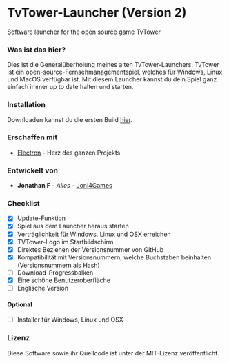 # TvTower-Launcher (Version 2)
Software launcher for the open source game TvTower

### Was ist das hier?
Dies ist die Generalüberholung meines alten TvTower-Launchers. TvTower ist ein open-source-Fernsehmanagementspiel, welches für Windows, Linux und MacOS verfügbar ist.
Mit diesem Launcher kannst du dein Spiel ganz einfach immer up to date halten und starten.

### Installation
Downloaden kannst du die ersten Build [hier](https://github.com/Joni4Games/TvTower-Launcher2/releases/).

### Erschaffen mit
* [Electron](https://electron.atom.io/) - Herz des ganzen Projekts

### Entwickelt von
* **Jonathan F** - *Alles* - [Joni4Games](https://github.com/Joni4Games)

### Checklist
- [x] Update-Funktion
- [x] Spiel aus dem Launcher heraus starten
- [x] Verträglichkeit für Windows, Linux und OSX erreichen
- [x] TVTower-Logo im Startbildschirm
- [x] Direktes Beziehen der Versionsnummer von GitHub
- [x] Kompatibilität mit Versionsnummern, welche Buchstaben beinhalten (Versionsnummern als Hash)
- [ ] Download-Progressbalken
- [x] Eine schöne Benutzeroberfläche
- [ ] Englische Version

#### Optional
- [ ] Installer für Windows, Linux und OSX

### Lizenz
Diese Software sowie ihr Quellcode ist unter der MIT-Lizenz veröffentlicht.
